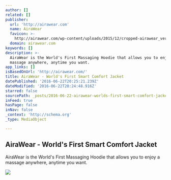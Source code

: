 ```yaml
---
author: []
related: []
publisher:
  url: 'http://airawear.com'
  name: AiraWear
  favicon: >-
    http://airawear.com/wp-content/uploads/2015/12/cropped-airawear_vertical_logo_whitebgWhite-192x192.jpg
  domain: airawear.com
keywords: []
description: >-
  AiraWear is the World's First Massaging Hoodie that allows you to enjoy a
  massage anywhere, anytime you want.
app_links: []
isBasedOnUrl: 'http://airawear.com/'
title: AiraWear - World's First Smart Comfort Jacket
datePublished: '2016-06-22T20:25:21.239Z'
dateModified: '2016-06-22T20:24:48.916Z'
starred: false
sourcePath: _posts/2016-06-22-airawear-worlds-first-smart-comfort-jacket.md
inFeed: true
hasPage: false
inNav: false
_context: 'http://schema.org'
_type: MediaObject

---
```

<article style=""><h1>AiraWear - World's First Smart Comfort Jacket</h1><p>AiraWear is the World's First Massaging Hoodie that allows you to enjoy a massage anywhere, anytime you want.</p><img src="http://airawear.com/wp-content/uploads/2015/12/AiraMenu-Logo-300x127.png" /></article>